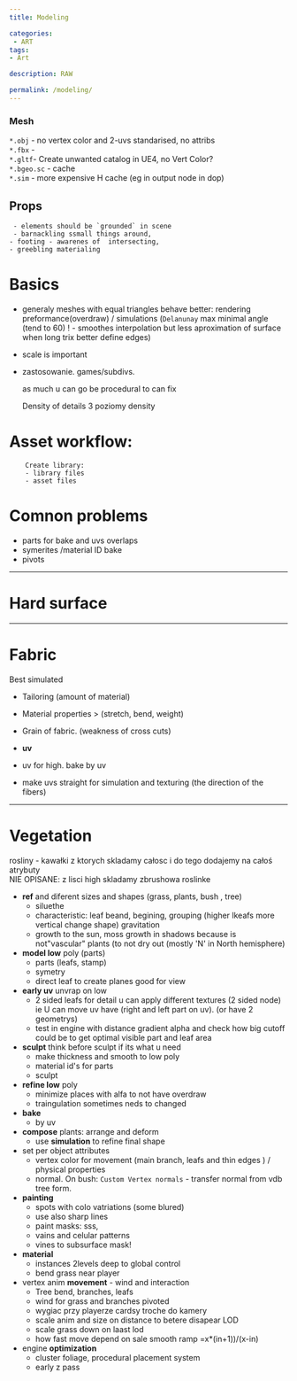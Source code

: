 ```yaml
---
title: Modeling

categories:
 - ART
tags:
- Art

description: RAW

permalink: /modeling/
---
```




### Mesh  
`*.obj` - no vertex color and 2-uvs standarised, no attribs  
`*.fbx` -   
`*.gltf`-    Create unwanted catalog in UE4, no Vert Color?   
`*.bgeo.sc` - cache   
`*.sim` - more expensive H cache (eg in output node in dop)    



## Props
     - elements should be `grounded` in scene  
     - barnackling ssmall things around,
    - footing - awarenes of  intersecting,
    - greebling materialing



# Basics
- generaly meshes with equal triangles behave better: rendering preformance(overdraw) / simulations (`Delanunay` max minimal angle (tend to 60) ! - smoothes interpolation but less aproximation of surface when long trix better define edges)
- scale is important
- zastosowanie. games/subdivs.

   as much u can go be procedural to can fix


   Density of details
   3 poziomy density



# Asset workflow:

        Create library:
        - library files
        - asset files




# Comnon problems
- parts for bake and uvs overlaps
- symerites
/material ID bake
- pivots         
---        
# Hard surface

---


# Fabric
Best simulated

- Tailoring (amount of material)   
- Material properties >  (stretch, bend, weight)    
- Grain of fabric. (weakness of cross cuts)  

- **uv**
- uv for high. bake by uv
- make uvs straight for simulation and texturing (the direction of the fibers)






---


# Vegetation
rosliny - kawałki z ktorych skladamy całosc i do tego dodajemy na całoś atrybuty  
NIE OPISANE: z lisci high skladamy zbrushowa roslinke

- **ref** and diferent sizes and shapes  (grass, plants, bush , tree)
  - siluethe
  - characteristic: leaf beand, begining, grouping (higher lkeafs more vertical change shape) gravitation
  - growth to the sun, moss growth in shadows  because is not"vascular" plants (to not dry out (mostly 'N' in North hemisphere)
- **model low** poly (parts)
  - parts (leafs, stamp)
  - symetry
  - direct leaf to create planes good for view
- **early uv** unvrap on low
  - 2 sided leafs for detail u can apply different textures (2 sided node) ie U can move uv have (right and left part on uv). (or have 2 geometrys)
  - test in engine with distance gradient alpha and check how big cutoff could be to get optimal visible part and leaf area
- **sculpt** think before sculpt if its what u need
  - make thickness and smooth to low poly
  - material id's for parts
  - sculpt
- **refine low** poly
  - minimize places with alfa to not have overdraw
  - traingulation sometimes neds to changed
- **bake**
  - by uv
- **compose** plants: arrange and deform  
  - use **simulation** to refine final shape
- set per object attributes
  - vertex color for movement  (main branch, leafs and thin edges ) / physical properties
  - normal. On bush:  `Custom Vertex normals` - transfer normal from vdb tree form.
- **painting**
  - spots with colo vatriations (some blured)
  - use also sharp lines
  - paint masks: sss,
  - vains and celular patterns
  - vines to subsurface mask!
- **material**
  - instances 2levels deep to global control
  - bend grass near player
- vertex anim **movement**  - wind and interaction
  - Tree bend, branches, leafs
  - wind for grass and branches pivoted   
  - wygiac przy playerze cardsy troche do kamery   
  - scale anim and size on distance to betere disapear LOD
  - scale grass down on laast lod
  - how fast move depend on sale smooth ramp =x*(in+1))/(x-in)   
- engine **optimization**
  - cluster foliage, procedural placement system
  - early z pass   
